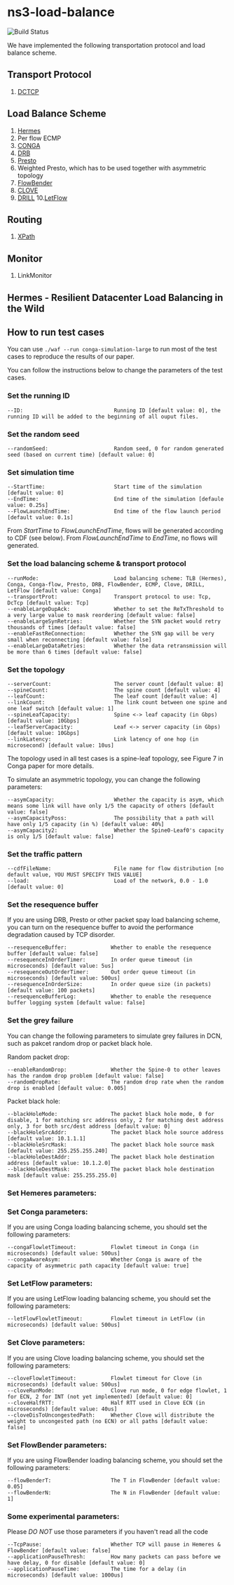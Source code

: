 ns3-load-balance
===
![Build Status](https://travis-ci.com/snowzjx/ns3-load-balance.svg?token=h9rZZxytGHrsS5Xgsb6n&branch=master)

We have implemented the following transportation protocol and load balance scheme.

Transport Protocol
---
1. [DCTCP](http://simula.stanford.edu/~alizade/Site/DCTCP_files/dctcp-final.pdf)

Load Balance Scheme
---
1. [Hermes](http://delivery.acm.org/10.1145/3100000/3098841/p253-Zhang.pdf?ip=143.89.162.8&id=3098841&acc=OPEN&key=CDD1E79C27AC4E65%2EFC30B8D6EF32B758%2E4D4702B0C3E38B35%2E6D218144511F3437&CFID=806052151&CFTOKEN=32034367&__acm__=1504685825_e269484188deac95118498dd9e4ea239)
2. Per flow ECMP
3. [CONGA](https://people.csail.mit.edu/alizadeh/papers/conga-sigcomm14.pdf)
4. [DRB](http://conferences.sigcomm.org/co-next/2013/program/p49.pdf)
5. [Presto](http://pages.cs.wisc.edu/~akella/papers/presto-sigcomm15.pdf)
6. Weighted Presto, which has to be used together with asymmetric topology
7. [FlowBender](http://conferences2.sigcomm.org/co-next/2014/CoNEXT_papers/p149.pdf) 
8. [CLOVE](https://www.cs.princeton.edu/~nkatta/papers/clove-hotnets16.pdf)
9. [DRILL](http://conferences.sigcomm.org/hotnets/2015/papers/ghorbani.pdf)
10.[LetFlow](https://people.csail.mit.edu/alizadeh/papers/letflow-nsdi17.pdf)

Routing 
---
1. [XPath](http://www.cse.ust.hk/~kaichen/papers/xpath-nsdi15.pdf)

Monitor
---
1. LinkMonitor

Hermes - Resilient Datacenter Load Balancing in the Wild
---


How to run test cases
---
You can use `./waf --run conga-simulation-large` to run most of the test cases to reproduce the results of our paper.

You can follow the instructions below to change the parameters of the test cases.

### Set the running ID
```
--ID:                             Running ID [default value: 0], the running ID will be added to the beginning of all ouput files.
```

### Set the random seed
```
--randomSeed:                     Random seed, 0 for random generated seed (based on current time) [default value: 0]
```

### Set simulation time
```
--StartTime:                      Start time of the simulation [default value: 0]
--EndTime:                        End time of the simulation [defaule value: 0.25s]
--FlowLaunchEndTime:              End time of the flow launch period [default value: 0.1s]
```
From *StartTime* to *FlowLaunchEndTime*, flows will be generated according to CDF (see below). From *FlowLaunchEndTime* to *EndTime*, no flows will generated. 

### Set the load balancing scheme & transport protocol
```
--runMode:                        Load balancing scheme: TLB (Hermes), Conga, Conga-flow, Presto, DRB, FlowBender, ECMP, Clove, DRILL, LetFlow [default value: Conga]
--transportProt:                  Transport protocol to use: Tcp, DcTcp [default value: Tcp]
--enableLargeDupAck:              Whether to set the ReTxThreshold to a very large value to mask reordering [default value: false]
--enableLargeSynRetries:          Whether the SYN packet would retry thousands of times [default value: false]
--enableFastReConnection:         Whether the SYN gap will be very small when reconnecting [default value: false]
--enableLargeDataRetries:         Whether the data retransmission will be more than 6 times [default value: false]
```

### Set the topology
```
--serverCount:                    The server count [default value: 8]
--spineCount:                     The spine count [default value: 4]
--leafCount:                      The leaf count [default value: 4]
--linkCount:                      The link count between one spine and one leaf switch [default value: 1]
--spineLeafCapacity:              Spine <-> leaf capacity (in Gbps) [default value: 10Gbps]
--leafServerCapacity:             Leaf <-> server capacity (in Gbps) [default value: 10Gbps]
--linkLatency:                    Link latency of one hop (in microsecond) [default value: 10us]
```

The topology used in all test cases is a spine-leaf topology, see Figure 7 in Conga paper for more details.

To simulate an asymmetric topology, you can change the following parameters:

```
--asymCapacity:                   Whether the capacity is asym, which means some link will have only 1/5 the capacity of others [default value: false]
--asymCapacityPoss:               The possibility that a path will have only 1/5 capacity (in %) [default value: 40%]
--asymCapacity2:                  Whether the Spine0-Leaf0's capacity is only 1/5 [default value: false] 
```

### Set the traffic pattern
```
--cdfFileName:                    File name for flow distribution [no default value, YOU MUST SPECIFY THIS VALUE]
--load:                           Load of the network, 0.0 - 1.0 [default value: 0]
```

### Set the resequence buffer

If you are using DRB, Presto or other packet spay load balancing scheme, you can turn on the resequence buffer to avoid the performance degradation caused by TCP disorder.

```
--resequenceBuffer:              Whether to enable the resequence buffer [default value: false]
--resequenceInOrderTimer:        In order queue timeout (in microseconds) [default value: 5us]
--resequenceOutOrderTimer:       Out order queue timeout (in microseconds) [default value: 500us]
--resequenceInOrderSize:         In order queue size (in packets) [default value: 100 packets]
--resequenceBufferLog:           Whether to enable the resequence buffer logging system [default value: false]
```

### Set the grey failure 

You can change the following parameters to simulate grey failures in DCN, such as pakcet random drop or packet black hole.

Random packet drop:
```
--enableRandomDrop:              Whether the Spine-0 to other leaves has the random drop problem [default value: false]
--randomDropRate:                The random drop rate when the random drop is enabled [default value: 0.005]
```

Packet black hole:
```
--blackHoleMode:                 The packet black hole mode, 0 for disable, 1 for matching src address only, 2 for matching dest address only, 3 for both src/dest address [default value: 0]
--blackHoleSrcAddr:              The packet black hole source address [default value: 10.1.1.1]
--blackHoleSrcMask:              The packet black hole source mask [default value: 255.255.255.240]
--blackHoleDestAddr:             The packet black hole destination address [default value: 10.1.2.0]
--blackHoleDestMask:             The packet black hole destination mask [default value: 255.255.255.0]
```

### Set Hemeres parameters:


### Set Conga parameters:
If you are using Conga loading balancing scheme, you should set the following parameters:

```
--congaFlowletTimeout:           Flowlet timeout in Conga (in microseconds) [default value: 500us]
--congaAwareAsym:                Whether Conga is aware of the capacity of asymmetric path capacity [default value: true]
```
### Set LetFlow parameters:
If you are using LetFlow loading balancing scheme, you should set the following parameters:
```
--letFlowFlowletTimeout:         Flowlet timeout in LetFlow (in microseconds) [default value: 500us]
```

### Set Clove parameters:
If you are using Clove loading balancing scheme, you should set the following parameters:
```
--cloveFlowletTimeout:           Flowlet timeout for Clove (in microseconds) [default value: 500us]
--cloveRunMode:                  Clove run mode, 0 for edge flowlet, 1 for ECN, 2 for INT (not yet implemented) [default value: 0]
--cloveHalfRTT:                  Half RTT used in Clove ECN (in microseconds) [default value: 40us]
--cloveDisToUncongestedPath:     Whether Clove will distribute the weight to uncongested path (no ECN) or all paths [default value: false]
```

### Set FlowBender parameters:
If you are using FlowBender loading balancing scheme, you should set the following parameters:
```
--flowBenderT:                   The T in FlowBender [default value: 0.05]
--flowBenderN:                   The N in FlowBender [default value: 1]
```

### Some experimental parameters:
Please *DO NOT* use those parameters if you haven't read all the code
```
--TcpPause:                      Whether TCP will pause in Hemeres & FlowBender [default value: false]
--applicationPauseThresh:        How many packets can pass before we have delay, 0 for disable [default value: 0]
--applicationPauseTime:          The time for a delay (in microseconds) [default value: 1000us]
```
